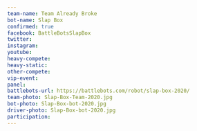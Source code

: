 ```yaml
---
team-name: Team Already Broke
bot-name: Slap Box
confirmed: true
facebook: BattleBotsSlapBox
twitter:
instagram:
youtube:
heavy-compete:
heavy-static:
other-compete:
vip-event:
panel:
battlebots-url: https://battlebots.com/robot/slap-box-2020/
team-photo: Slap-Box-Team-2020.jpg
bot-photo: Slap-Box-bot-2020.jpg
driver-photo: Slap-Box-bot-2020.jpg
participation:
---
```

